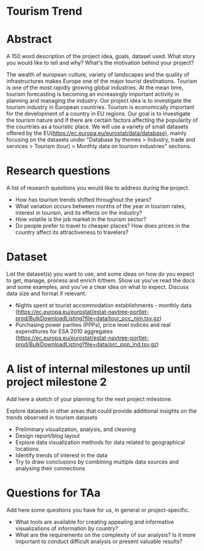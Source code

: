 # Tourism Trend

# Abstract
A 150 word description of the project idea, goals, dataset used. What story you would like to tell and why? What's the motivation behind your project?

The wealth of european culture, variety of landscapes and the quality of infrastructures makes Europe one of the major tourist destinations. Tourism is one of the most rapidly growing global industries. At the mean time, tourism forecasting is becoming an increasingly important activity in planning and managing the industry. Our project idea is to investigate the tourism industry in European countries. Tourism is economically important for the development of a country in EU regions. Our goal is to investigate the tourism nature and if there are certain factors affecting the popularity of the countries as a touristic place. We will use a variety of small datasets offered by the EU(https://ec.europa.eu/eurostat/data/database), mainly focusing on the datasets under "Database by themes > Industry, trade and services > Tourism (tour) > Monthly data on tourism industries" sections. 

# Research questions
A list of research questions you would like to address during the project. 

* How has tourism trends shifted throughout the years?
* What variation occurs between months of the year in tourism rates, interest in tourism, and its effects on the industry?
* How volatile is the job market in the tourism sector?
* Do people prefer to travel to cheaper places? How does prices in the country affect its attractiveness to travelers?

# Dataset
List the dataset(s) you want to use, and some ideas on how do you expect to get, manage, process and enrich it/them. Show us you've read the docs and some examples, and you've a clear idea on what to expect. Discuss data size and format if relevant.

* Nights spent at tourist accommodation establishments - monthly data (https://ec.europa.eu/eurostat/estat-navtree-portlet-prod/BulkDownloadListing?file=data/tour_occ_nim.tsv.gz)
* Purchasing power parities (PPPs), price level indices and real expenditures for ESA 2010 aggregates (https://ec.europa.eu/eurostat/estat-navtree-portlet-prod/BulkDownloadListing?file=data/prc_ppp_ind.tsv.gz)


# A list of internal milestones up until project milestone 2
Add here a sketch of your planning for the next project milestone.

Explore datasets in other areas that could provide additional insights on the trends observed in tourism datasets
* Preliminary visualization, analysis, and cleaning
* Design report/blog layout
* Explore data visualization methods for data related to geographical locations
* Identify trends of interest in the data
* Try to draw conclusions by combining multiple data sources and analysing their connections

# Questions for TAa
Add here some questions you have for us, in general or project-specific.


* What tools are available for creating appealing and informative visualizations of information by country?
* What are the requirements on the complexity of our analysis? Is it more important to conduct difficult analysis or present valuable results?
